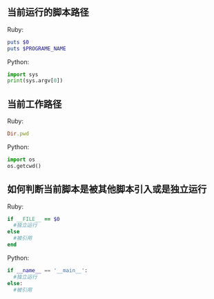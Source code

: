 当前运行的脚本路径
------------------
Ruby:
```ruby
puts $0
puts $PROGRAME_NAME
```

Python:
```python
import sys
print(sys.argv[0])
```

当前工作路径
--------

Ruby:
```ruby
Dir.pwd
```

Python:
```python
import os
os.getcwd()
```

如何判断当前脚本是被其他脚本引入或是独立运行
--------------------------------------------

Ruby:
```ruby
if __FILE__ == $0
  #独立运行
else
  #被引用
end
```

Python:
```python
if __name__ == '__main__':
  #独立运行
else:
  #被引用
```
